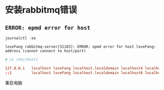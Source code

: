 # 安装rabbitmq错误

## `ERROR: epmd error for host`

```log
journalctl -xe

loveFang rabbitmq-server[31103]: ERROR: epmd error for host loveFang: address (cannot connect to host/port)
```

```conf
# vi /etc/hosts

127.0.0.1   localhost loveFang localhost.localdomain localhost4 localhost4.localdomain4
::1         localhost loveFang localhost.localdomain localhost6 localhost6.localdomain6
```

重启电脑
